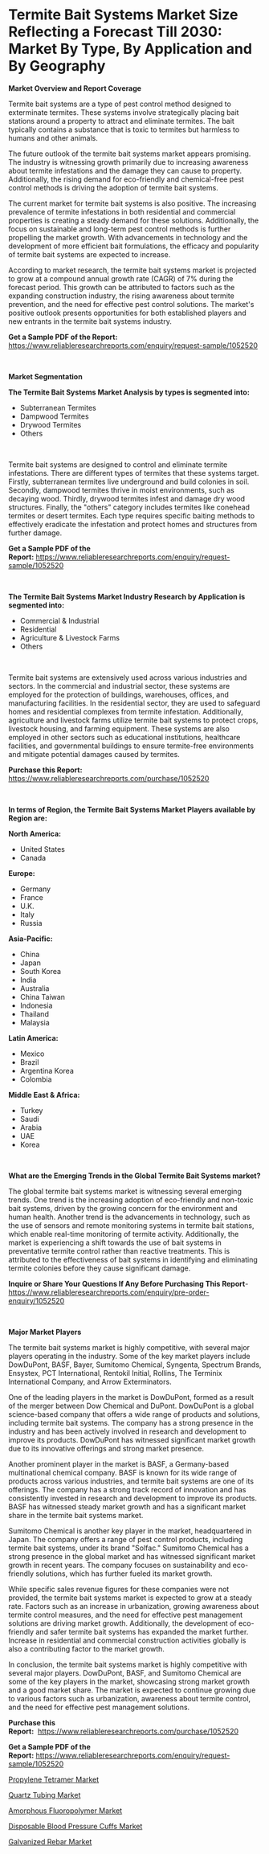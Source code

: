 <p><h1>Termite Bait Systems Market Size Reflecting a Forecast Till 2030: Market By Type, By Application and By Geography</h1></p><p><strong>Market Overview and Report Coverage</strong></p>
<p><p>Termite bait systems are a type of pest control method designed to exterminate termites. These systems involve strategically placing bait stations around a property to attract and eliminate termites. The bait typically contains a substance that is toxic to termites but harmless to humans and other animals.</p><p>The future outlook of the termite bait systems market appears promising. The industry is witnessing growth primarily due to increasing awareness about termite infestations and the damage they can cause to property. Additionally, the rising demand for eco-friendly and chemical-free pest control methods is driving the adoption of termite bait systems.</p><p>The current market for termite bait systems is also positive. The increasing prevalence of termite infestations in both residential and commercial properties is creating a steady demand for these solutions. Additionally, the focus on sustainable and long-term pest control methods is further propelling the market growth. With advancements in technology and the development of more efficient bait formulations, the efficacy and popularity of termite bait systems are expected to increase.</p><p>According to market research, the termite bait systems market is projected to grow at a compound annual growth rate (CAGR) of 7% during the forecast period. This growth can be attributed to factors such as the expanding construction industry, the rising awareness about termite prevention, and the need for effective pest control solutions. The market's positive outlook presents opportunities for both established players and new entrants in the termite bait systems industry.</p></p>
<p><strong>Get a Sample PDF of the Report:</strong> <a href="https://www.reliableresearchreports.com/enquiry/request-sample/1052520">https://www.reliableresearchreports.com/enquiry/request-sample/1052520</a></p>
<p>&nbsp;</p>
<p><strong>Market Segmentation</strong></p>
<p><strong>The Termite Bait Systems Market Analysis by types is segmented into:</strong></p>
<p><ul><li>Subterranean Termites</li><li>Dampwood Termites</li><li>Drywood Termites</li><li>Others</li></ul></p>
<p>&nbsp;</p>
<p><p>Termite bait systems are designed to control and eliminate termite infestations. There are different types of termites that these systems target. Firstly, subterranean termites live underground and build colonies in soil. Secondly, dampwood termites thrive in moist environments, such as decaying wood. Thirdly, drywood termites infest and damage dry wood structures. Finally, the "others" category includes termites like conehead termites or desert termites. Each type requires specific baiting methods to effectively eradicate the infestation and protect homes and structures from further damage.</p></p>
<p><strong>Get a Sample PDF of the Report:</strong>&nbsp;<a href="https://www.reliableresearchreports.com/enquiry/request-sample/1052520">https://www.reliableresearchreports.com/enquiry/request-sample/1052520</a></p>
<p>&nbsp;</p>
<p><strong>The Termite Bait Systems Market Industry Research by Application is segmented into:</strong></p>
<p><ul><li>Commercial & Industrial</li><li>Residential</li><li>Agriculture & Livestock Farms</li><li>Others</li></ul></p>
<p>&nbsp;</p>
<p><p>Termite bait systems are extensively used across various industries and sectors. In the commercial and industrial sector, these systems are employed for the protection of buildings, warehouses, offices, and manufacturing facilities. In the residential sector, they are used to safeguard homes and residential complexes from termite infestation. Additionally, agriculture and livestock farms utilize termite bait systems to protect crops, livestock housing, and farming equipment. These systems are also employed in other sectors such as educational institutions, healthcare facilities, and governmental buildings to ensure termite-free environments and mitigate potential damages caused by termites.</p></p>
<p><strong>Purchase this Report:</strong>&nbsp; <a href="https://www.reliableresearchreports.com/purchase/1052520">https://www.reliableresearchreports.com/purchase/1052520</a></p>
<p>&nbsp;</p>
<p><strong>In terms of Region, the Termite Bait Systems Market Players available by Region are:</strong></p>
<p>
    <p> <strong> North America: </strong>
        <ul>
            <li>United States</li>
            <li>Canada</li>
        </ul>
        </p> 
    <p> <strong> Europe: </strong>
        <ul>
            <li>Germany</li>
            <li>France</li>
            <li>U.K.</li>
            <li>Italy</li>
            <li>Russia</li>
        </ul>
        </p> 
    <p> <strong> Asia-Pacific: </strong>
        <ul>
            <li>China</li>
            <li>Japan</li>
            <li>South Korea</li>
            <li>India</li>
            <li>Australia</li>
            <li>China Taiwan</li>
            <li>Indonesia</li>
            <li>Thailand</li>
            <li>Malaysia</li>
        </ul>
        </p> 
    <p> <strong> Latin America: </strong>
        <ul>
            <li>Mexico</li>
            <li>Brazil</li>
            <li>Argentina Korea</li>
            <li>Colombia</li>
        </ul>
        </p> 
    <p> <strong> Middle East & Africa: </strong>
        <ul>
            <li>Turkey</li>
            <li>Saudi</li>
            <li>Arabia</li>
            <li>UAE</li>
            <li>Korea</li>
        </ul>
    </p>
    </p>
<p>&nbsp;</p>
<p><strong>What are the Emerging Trends in the Global Termite Bait Systems market?</strong></p>
<p><p>The global termite bait systems market is witnessing several emerging trends. One trend is the increasing adoption of eco-friendly and non-toxic bait systems, driven by the growing concern for the environment and human health. Another trend is the advancements in technology, such as the use of sensors and remote monitoring systems in termite bait stations, which enable real-time monitoring of termite activity. Additionally, the market is experiencing a shift towards the use of bait systems in preventative termite control rather than reactive treatments. This is attributed to the effectiveness of bait systems in identifying and eliminating termite colonies before they cause significant damage.</p></p>
<p><strong>Inquire or Share Your Questions If Any Before Purchasing This Report</strong>- <a href="https://www.reliableresearchreports.com/enquiry/pre-order-enquiry/1052520">https://www.reliableresearchreports.com/enquiry/pre-order-enquiry/1052520</a></p>
<p>&nbsp;</p>
<p><strong>Major Market Players</strong></p>
<p><p>The termite bait systems market is highly competitive, with several major players operating in the industry. Some of the key market players include DowDuPont, BASF, Bayer, Sumitomo Chemical, Syngenta, Spectrum Brands, Ensystex, PCT International, Rentokil Initial, Rollins, The Terminix International Company, and Arrow Exterminators.</p><p>One of the leading players in the market is DowDuPont, formed as a result of the merger between Dow Chemical and DuPont. DowDuPont is a global science-based company that offers a wide range of products and solutions, including termite bait systems. The company has a strong presence in the industry and has been actively involved in research and development to improve its products. DowDuPont has witnessed significant market growth due to its innovative offerings and strong market presence.</p><p>Another prominent player in the market is BASF, a Germany-based multinational chemical company. BASF is known for its wide range of products across various industries, and termite bait systems are one of its offerings. The company has a strong track record of innovation and has consistently invested in research and development to improve its products. BASF has witnessed steady market growth and has a significant market share in the termite bait systems market.</p><p>Sumitomo Chemical is another key player in the market, headquartered in Japan. The company offers a range of pest control products, including termite bait systems, under its brand "Solfac." Sumitomo Chemical has a strong presence in the global market and has witnessed significant market growth in recent years. The company focuses on sustainability and eco-friendly solutions, which has further fueled its market growth.</p><p>While specific sales revenue figures for these companies were not provided, the termite bait systems market is expected to grow at a steady rate. Factors such as an increase in urbanization, growing awareness about termite control measures, and the need for effective pest management solutions are driving market growth. Additionally, the development of eco-friendly and safer termite bait systems has expanded the market further. Increase in residential and commercial construction activities globally is also a contributing factor to the market growth.</p><p>In conclusion, the termite bait systems market is highly competitive with several major players. DowDuPont, BASF, and Sumitomo Chemical are some of the key players in the market, showcasing strong market growth and a good market share. The market is expected to continue growing due to various factors such as urbanization, awareness about termite control, and the need for effective pest management solutions.</p></p>
<p><strong>Purchase this Report:</strong>&nbsp;&nbsp;<a href="https://www.reliableresearchreports.com/purchase/1052520">https://www.reliableresearchreports.com/purchase/1052520</a></p>
<p></p>
<p><strong>Get a Sample PDF of the Report:</strong>&nbsp;<a href="https://www.reliableresearchreports.com/enquiry/request-sample/1052520">https://www.reliableresearchreports.com/enquiry/request-sample/1052520</a></p>
<p><p><a href="https://github.com/aashishrp/Market-Research-Report-List-1/blob/main/propylene-tetramer-market.md">Propylene Tetramer Market</a></p><p><a href="https://github.com/dringals/Market-Research-Report-List-1/blob/main/quartz-tubing-market.md">Quartz Tubing Market</a></p><p><a href="https://github.com/Paul14Anderson63/Market-Research-Report-List-1/blob/main/amorphous-fluoropolymer-market.md">Amorphous Fluoropolymer Market</a></p><p><a href="https://github.com/aasishrp01/Market-Research-Report-List-1/blob/main/disposable-blood-pressure-cuffs-market.md">Disposable Blood Pressure Cuffs Market</a></p><p><a href="https://github.com/aashishrp02/Market-Research-Report-List-1/blob/main/galvanized-rebar-market.md">Galvanized Rebar Market</a></p></p>